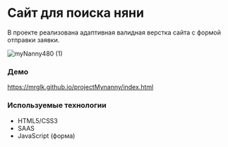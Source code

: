 # Сайт для поиска няни

В проекте реализована адаптивная валидная верстка сайта с формой отправки заявки.

![myNanny480 (1)](https://user-images.githubusercontent.com/91153046/175288898-583050d8-e71a-4296-82cf-e1de4d5383d9.gif)

### Демо

https://mrglk.github.io/projectMynanny/index.html

### Используемые технологии

* HTML5/СSS3
* SAAS
* JavaScript (форма)
